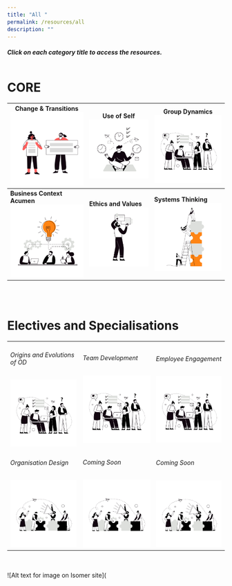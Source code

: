 ```yaml
---
title: "All "
permalink: /resources/all
description: ""
---
```

##### Click on each category title to access the resources.<br><br>

# CORE


|**Change & Transitions** ![Alt text for image on Isomer site](/images/change%20and%20transition.png) |**Use of Self** ![Alt text for image on Isomer site](/images/Use-of-Self.png)| **Group Dynamics** ![Alt text for image on Isomer site](/images/Group-dynamics.png) |
| -------- | -------- | -------- |
| **Business Context Acumen**  ![Alt text for image on Isomer site](/images/business.png)   | **Ethics and Values** ![Alt text for image on Isomer site](/images/Ethnics.png)    | **Systems Thinking** ![Alt text for image on Isomer site](/images/Systems.png) |
<br><br>
# Electives and Specialisations
<table>
  <tr>
		<td><h6>Origins and Evolutions of OD</h6><a href=https://cscollege-test-staging.netlify.app/employee-engagement/resources>
  <img src="/images/Group-dynamics.png" alt="employee engagement" >
                </a></td>
		<td><H6>Team Development</H6><a href=https://cscollege-test-staging.netlify.app/employee-engagement/resources>
			<img src="/images/Group-dynamics.png" alt="group dynamics" ></td><td><H6>Employee Engagement</H6><a href=https://cscollege-test-staging.netlify.app/employee-engagement/resources>
  <img src="/images/Group-dynamics.png" alt="group dynamics" ></td>
  </tr>
  <tr>
		<td><h6>Organisation Design</h6><a href=https://cscollege-test-staging.netlify.app/employee-engagement/resources>
  <img src="/images/org%20design_transparent.png" alt="employee engagement" >
                </a></td>
    <td><h6>Coming Soon</h6><a href=https://cscollege-test-staging.netlify.app/employee-engagement/resources>
  <img src="/images/org%20design_transparent.png" alt="group dynamics" ></td><td><h6>Coming Soon</h6><a href=https://cscollege-test-staging.netlify.app/employee-engagement/resources>
  <img src="/images/org%20design_transparent.png" alt="group dynamics" ></td>
  </tr>
</table>

<br><br>![Alt text for image on Isomer site](